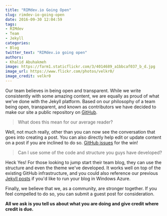 ```yaml
---
title: "RIMdev.io Going Open"
slug: rimdev-io-going-open
date: 2016-09-30 12:04:59
tags: 
- RIMdev
- Team
- Jekyll
categories:
- Blog
twitter_text: "RIMdev.io going open"
authors: 
- Khalid Abuhakmeh
image: https://farm1.staticflickr.com/3/4014689_a1bbcaf037_b_d.jpg
image_url: https://www.flickr.com/photos/velkr0/
image_credit: velkr0
---
```


Our team believes in being open and transparent. While we write consistently with some amazing content, we are equally as proud of what we've done with the Jekyll platform. Based on our philosophy of a team being open, transparent, and known as contributors we have decided to make our site a public repository on [GitHub](https://github.com/ritterim/ritterim.github.io). 

> What does this mean for our average reader?

Well, not much really, other than you can now see the conversation that goes into creating a post. You can also directly help edit or update content on a post if you are inclined to do so. [GitHub issues](https://github.com/ritterim/ritterim.github.io/issues) for the win!

> Can I use some of the code and structure you guys have developed?

Heck Yes! For those looking to jump start their team blog, they can use the structure and even the theme we've developed. It works well on top of the existing GitHub infrastructure, and you could also reference our previous [Jekyll posts](http://rimdev.io/tags/#jekyll) if you'd like to run your blog in Windows Azure.

Finally, we believe that we, as a community, are stronger together. If you feel compelled to do so, you can submit a guest post for consideration.

**All we ask is you tell us about what you are doing and give credit where credit is due.**
